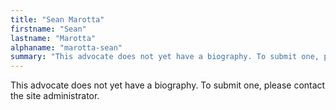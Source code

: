 ```yaml
---
title: "Sean Marotta"
firstname: "Sean"
lastname: "Marotta"
alphaname: "marotta-sean"
summary: "This advocate does not yet have a biography. To submit one, please contact the site administrator."
---
```

This advocate does not yet have a biography. To submit one, please contact the site administrator.

